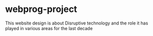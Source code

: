 # webprog-project
This website design is about Disruptive technology and the role it has played in various areas for the last decade
